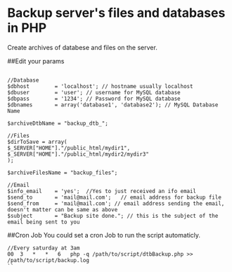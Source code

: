 Backup server's files and databases in PHP
=====

Create archives of databese and files on the server.


##Edit your params 

```

//Database
$dbhost        = 'localhost'; // hostname usually localhost 
$dbuser        = 'user'; // username for MySQL database 
$dbpass        = '1234'; // Password for MySQL database 
$dbnames       = array('database1', 'database2'); // MySQL Database Name 

$archiveDtbName = "backup_dtb_";
```

```
//Files
$dirToSave = array(
$_SERVER["HOME"]."/public_html/mydir1", 
$_SERVER["HOME"]."/public_html/mydir2/mydir3"
);

$archiveFilesName = "backup_files";
```

```
//Email
$info_email    = 'yes';  //Yes to just received an ifo email
$send_to       = 'mail@mail.com';   // email address for backup file
$send_from     = 'mail@mail.com'; // email address sending the email, doesn't matter can be same as above
$subject       = "Backup site done."; // this is the subject of the email being sent to you
```

##Cron Job
You could set a cron Job to run the script automaticly.

```
//Every saturday at 3am
00	3	*	*	6	php -q /path/to/script/dtbBackup.php >> /path/to/script/backup.log
``

